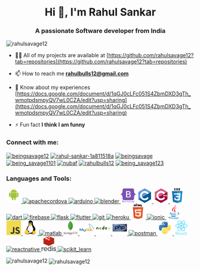 <h1 align="center">Hi 👋, I'm Rahul Sankar</h1>
<h3 align="center">A passionate Software developer from India</h3>

<p align="left"> <img src="https://komarev.com/ghpvc/?username=rahulsavage12&label=Profile%20views&color=0e75b6&style=flat" alt="rahulsavage12" /> </p>

- 👨‍💻 All of my projects are available at [https://github.com/rahulsavage12?tab=repositories](https://github.com/rahulsavage12?tab=repositories)

- 📫 How to reach me **rahulbulls12@gmail.com**

- 📄 Know about my experiences [https://docs.google.com/document/d/1qGJ0cLFc051S4ZbmDXD3gTh_wmotpdsmpyQV7wL0CZA/edit?usp=sharing](https://docs.google.com/document/d/1qGJ0cLFc051S4ZbmDXD3gTh_wmotpdsmpyQV7wL0CZA/edit?usp=sharing)

- ⚡ Fun fact **I think I am funny**

<h3 align="left">Connect with me:</h3>
<p align="left">
<a href="https://twitter.com/beingsavage12" target="blank"><img align="center" src="https://cdn.jsdelivr.net/npm/simple-icons@3.0.1/icons/twitter.svg" alt="beingsavage12" height="30" width="40" /></a>
<a href="https://linkedin.com/in/rahul-sankar-1a811518a" target="blank"><img align="center" src="https://cdn.jsdelivr.net/npm/simple-icons@3.0.1/icons/linkedin.svg" alt="rahul-sankar-1a811518a" height="30" width="40" /></a>
<a href="https://kaggle.com/beingsavage" target="blank"><img align="center" src="https://cdn.jsdelivr.net/npm/simple-icons@3.0.1/icons/kaggle.svg" alt="beingsavage" height="30" width="40" /></a>
<a href="https://instagram.com/being_savage1101" target="blank"><img align="center" src="https://cdn.jsdelivr.net/npm/simple-icons@3.0.1/icons/instagram.svg" alt="being_savage1101" height="30" width="40" /></a>
<a href="https://www.youtube.com/c/nubaf" target="blank"><img align="center" src="https://cdn.jsdelivr.net/npm/simple-icons@3.0.1/icons/youtube.svg" alt="nubaf" height="30" width="40" /></a>
<a href="https://www.hackerrank.com/rahulbulls12" target="blank"><img align="center" src="https://cdn.jsdelivr.net/npm/simple-icons@3.0.1/icons/hackerrank.svg" alt="rahulbulls12" height="30" width="40" /></a>
<a href="https://www.leetcode.com/being_savage123" target="blank"><img align="center" src="https://cdn.jsdelivr.net/npm/simple-icons@3.0.1/icons/leetcode.svg" alt="being_savage123" height="30" width="40" /></a>
</p>

<h3 align="left">Languages and Tools:</h3>
<p align="left"> <a href="https://developer.android.com" target="_blank"> <img src="https://raw.githubusercontent.com/devicons/devicon/master/icons/android/android-original-wordmark.svg" alt="android" width="40" height="40"/> </a> <a href="https://cordova.apache.org/" target="_blank"> <img src="https://www.vectorlogo.zone/logos/apache_cordova/apache_cordova-icon.svg" alt="apachecordova" width="40" height="40"/> </a> <a href="https://www.arduino.cc/" target="_blank"> <img src="https://cdn.worldvectorlogo.com/logos/arduino-1.svg" alt="arduino" width="40" height="40"/> </a> <a href="https://www.blender.org/" target="_blank"> <img src="https://download.blender.org/branding/community/blender_community_badge_white.svg" alt="blender" width="40" height="40"/> </a> <a href="https://getbootstrap.com" target="_blank"> <img src="https://raw.githubusercontent.com/devicons/devicon/master/icons/bootstrap/bootstrap-plain-wordmark.svg" alt="bootstrap" width="40" height="40"/> </a> <a href="https://www.cprogramming.com/" target="_blank"> <img src="https://raw.githubusercontent.com/devicons/devicon/master/icons/c/c-original.svg" alt="c" width="40" height="40"/> </a> <a href="https://www.w3schools.com/cpp/" target="_blank"> <img src="https://raw.githubusercontent.com/devicons/devicon/master/icons/cplusplus/cplusplus-original.svg" alt="cplusplus" width="40" height="40"/> </a> <a href="https://www.w3schools.com/css/" target="_blank"> <img src="https://raw.githubusercontent.com/devicons/devicon/master/icons/css3/css3-original-wordmark.svg" alt="css3" width="40" height="40"/> </a> <a href="https://dart.dev" target="_blank"> <img src="https://www.vectorlogo.zone/logos/dartlang/dartlang-icon.svg" alt="dart" width="40" height="40"/> </a> <a href="https://firebase.google.com/" target="_blank"> <img src="https://www.vectorlogo.zone/logos/firebase/firebase-icon.svg" alt="firebase" width="40" height="40"/> </a> <a href="https://flask.palletsprojects.com/" target="_blank"> <img src="https://www.vectorlogo.zone/logos/pocoo_flask/pocoo_flask-icon.svg" alt="flask" width="40" height="40"/> </a> <a href="https://flutter.dev" target="_blank"> <img src="https://www.vectorlogo.zone/logos/flutterio/flutterio-icon.svg" alt="flutter" width="40" height="40"/> </a> <a href="https://git-scm.com/" target="_blank"> <img src="https://www.vectorlogo.zone/logos/git-scm/git-scm-icon.svg" alt="git" width="40" height="40"/> </a> <a href="https://heroku.com" target="_blank"> <img src="https://www.vectorlogo.zone/logos/heroku/heroku-icon.svg" alt="heroku" width="40" height="40"/> </a> <a href="https://www.w3.org/html/" target="_blank"> <img src="https://raw.githubusercontent.com/devicons/devicon/master/icons/html5/html5-original-wordmark.svg" alt="html5" width="40" height="40"/> </a> <a href="https://ionicframework.com" target="_blank"> <img src="https://upload.wikimedia.org/wikipedia/commons/d/d1/Ionic_Logo.svg" alt="ionic" width="40" height="40"/> </a> <a href="https://www.java.com" target="_blank"> <img src="https://raw.githubusercontent.com/devicons/devicon/master/icons/java/java-original.svg" alt="java" width="40" height="40"/> </a> <a href="https://developer.mozilla.org/en-US/docs/Web/JavaScript" target="_blank"> <img src="https://raw.githubusercontent.com/devicons/devicon/master/icons/javascript/javascript-original.svg" alt="javascript" width="40" height="40"/> </a> <a href="https://www.linux.org/" target="_blank"> <img src="https://raw.githubusercontent.com/devicons/devicon/master/icons/linux/linux-original.svg" alt="linux" width="40" height="40"/> </a> <a href="https://www.mathworks.com/" target="_blank"> <img src="https://raw.githubusercontent.com/simple-icons/simple-icons/master/icons/mathworks.svg" alt="matlab" width="40" height="40"/> </a> <a href="https://www.mongodb.com/" target="_blank"> <img src="https://raw.githubusercontent.com/devicons/devicon/master/icons/mongodb/mongodb-original-wordmark.svg" alt="mongodb" width="40" height="40"/> </a> <a href="https://www.mysql.com/" target="_blank"> <img src="https://raw.githubusercontent.com/devicons/devicon/master/icons/mysql/mysql-original-wordmark.svg" alt="mysql" width="40" height="40"/> </a> <a href="https://nodejs.org" target="_blank"> <img src="https://raw.githubusercontent.com/devicons/devicon/master/icons/nodejs/nodejs-original-wordmark.svg" alt="nodejs" width="40" height="40"/> </a> <a href="https://www.php.net" target="_blank"> <img src="https://raw.githubusercontent.com/devicons/devicon/master/icons/php/php-original.svg" alt="php" width="40" height="40"/> </a> <a href="https://postman.com" target="_blank"> <img src="https://www.vectorlogo.zone/logos/getpostman/getpostman-icon.svg" alt="postman" width="40" height="40"/> </a> <a href="https://www.python.org" target="_blank"> <img src="https://raw.githubusercontent.com/devicons/devicon/master/icons/python/python-original.svg" alt="python" width="40" height="40"/> </a> <a href="https://reactjs.org/" target="_blank"> <img src="https://raw.githubusercontent.com/devicons/devicon/master/icons/react/react-original-wordmark.svg" alt="react" width="40" height="40"/> </a> <a href="https://reactnative.dev/" target="_blank"> <img src="https://reactnative.dev/img/header_logo.svg" alt="reactnative" width="40" height="40"/> </a> <a href="https://redis.io" target="_blank"> <img src="https://raw.githubusercontent.com/devicons/devicon/master/icons/redis/redis-original-wordmark.svg" alt="redis" width="40" height="40"/> </a> <a href="https://scikit-learn.org/" target="_blank"> <img src="https://upload.wikimedia.org/wikipedia/commons/0/05/Scikit_learn_logo_small.svg" alt="scikit_learn" width="40" height="40"/> </a> </p>

<p><img align="left" src="https://github-readme-stats.vercel.app/api/top-langs?username=rahulsavage12&show_icons=true&locale=en&layout=compact" alt="rahulsavage12" /></p>

<p>&nbsp;<img align="center" src="https://github-readme-stats.vercel.app/api?username=rahulsavage12&show_icons=true&locale=en" alt="rahulsavage12" /></p>

